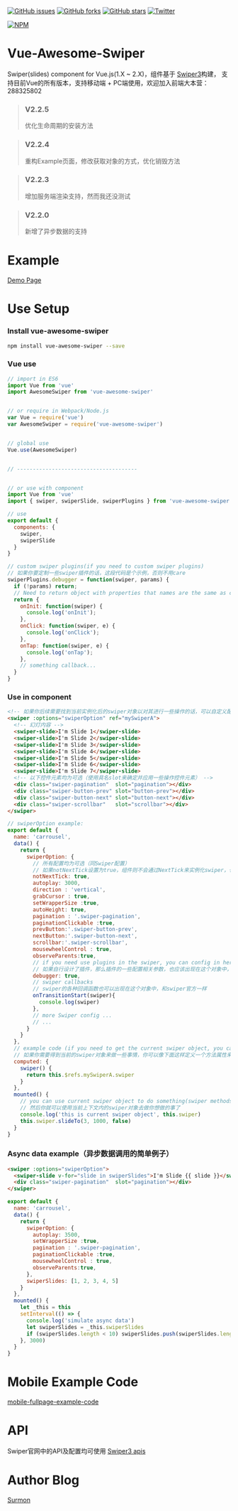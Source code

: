 [![GitHub issues](https://img.shields.io/github/issues/surmon-china/vue-awesome-swiper.svg?style=flat-square)](https://github.com/surmon-china/vue-awesome-swiper/issues)
[![GitHub forks](https://img.shields.io/github/forks/surmon-china/vue-awesome-swiper.svg?style=flat-square)](https://github.com/surmon-china/vue-awesome-swiper/network)
[![GitHub stars](https://img.shields.io/github/stars/surmon-china/vue-awesome-swiper.svg?style=flat-square)](https://github.com/surmon-china/vue-awesome-swiper/stargazers)
[![Twitter](https://img.shields.io/twitter/url/https/github.com/surmon-china/vue-awesome-swiper.svg?style=flat-square)](https://twitter.com/intent/tweet?text=Wow:&url=%5Bobject%20Object%5D)

[![NPM](https://nodei.co/npm/vue-awesome-swiper.png?downloads=true&downloadRank=true&stars=true)](https://nodei.co/npm/vue-awesome-swiper/)


# Vue-Awesome-Swiper
Swiper(slides) component for Vue.js(1.X ~ 2.X)，组件基于 [Swiper3](http://www.swiper.com.cn)构建， 支持目前Vue的所有版本，支持移动端 + PC端使用，欢迎加入前端大本营：288325802

> ### V2.2.5
> 优化生命周期的安装方法

> ### V2.2.4
> 重构Example页面，修改获取对象的方式，优化销毁方法

> ### V2.2.3
> 增加服务端渲染支持，然而我还没测试

> ### V2.2.0
> 新增了异步数据的支持


# Example

[Demo Page](https://surmon-china.github.io/vue-awesome-swiper)


# Use Setup


### Install vue-awesome-swiper

``` bash
npm install vue-awesome-swiper --save
```

### Vue use

``` javascript
// import in ES6
import Vue from 'vue'
import AwesomeSwiper from 'vue-awesome-swiper'


// or require in Webpack/Node.js
var Vue = require('vue')
var AwesomeSwiper = require('vue-awesome-swiper')


// global use
Vue.use(AwesomeSwiper)


// --------------------------------------


// or use with component
import Vue from 'vue'
import { swiper, swiperSlide, swiperPlugins } from 'vue-awesome-swiper'

// use
export default {
  components: {
    swiper,
    swiperSlide
  }
}

// custom swiper plugins(if you need to custom swiper plugins)
// 如果你要定制一些swiper插件的话，这段代码是个示例，否则不用care
swiperPlugins.debugger = function(swiper, params) {
  if (!params) return;
  // Need to return object with properties that names are the same as callbacks
  return {
    onInit: function(swiper) {
      console.log('onInit');
    },
    onClick: function(swiper, e) {
      console.log('onClick');
    },
    onTap: function(swiper, e) {
      console.log('onTap');
    },
    // something callback...
  }
}
```

### Use in component

``` html
<!-- 如果你后续需要找到当前实例化后的swiper对象以对其进行一些操作的话，可以自定义配置一个ref属性 -->
<swiper :options="swiperOption" ref="mySwiperA">
  <!-- 幻灯内容 -->
  <swiper-slide>I'm Slide 1</swiper-slide>
  <swiper-slide>I'm Slide 2</swiper-slide>
  <swiper-slide>I'm Slide 3</swiper-slide>
  <swiper-slide>I'm Slide 4</swiper-slide>
  <swiper-slide>I'm Slide 5</swiper-slide>
  <swiper-slide>I'm Slide 6</swiper-slide>
  <swiper-slide>I'm Slide 7</swiper-slide>
  <!-- 以下控件元素均为可选（使用具名slot来确定并应用一些操作控件元素） -->
  <div class="swiper-pagination"  slot="pagination"></div>
  <div class="swiper-button-prev" slot="button-prev"></div>
  <div class="swiper-button-next" slot="button-next"></div>
  <div class="swiper-scrollbar"   slot="scrollbar"></div>
</swiper>
```

``` javascript
// swiperOption example:
export default {
  name: 'carrousel',
  data() {
    return {
      swiperOption: {
        // 所有配置均为可选（同Swiper配置）
        // 如果notNextTick设置为true，组件则不会通过NextTick来实例化swiper，也就意味着你可以在第一时间获取到swiper对象（假如你需要使用获取swiper对象来做什么事，那么这个属性一定要是true）
        notNextTick: true,
        autoplay: 3000,
        direction : 'vertical',
        grabCursor : true,
        setWrapperSize :true,
        autoHeight: true,
        pagination : '.swiper-pagination',
        paginationClickable :true,
        prevButton:'.swiper-button-prev',
        nextButton:'.swiper-button-next',
        scrollbar:'.swiper-scrollbar',
        mousewheelControl : true,
        observeParents:true,
        // if you need use plugins in the swiper, you can config in here like this
        // 如果自行设计了插件，那么插件的一些配置相关参数，也应该出现在这个对象中，如下debugger
        debugger: true,
        // swiper callbacks
        // swiper的各种回调函数也可以出现在这个对象中，和swiper官方一样
        onTransitionStart(swiper){
          console.log(swiper)
        },
        // more Swiper config ...
        // ...
      }
    }
  },
  // example code (if you need to get the current swiper object, you can find the swiper object like this, the $ref object is a ref attribute corresponding to the dom redefined)
  // 如果你需要得到当前的swiper对象来做一些事情，你可以像下面这样定义一个方法属性来获取当前的swiper对象，实际上这里的$refs对应的是当前组件内所有关联了ref属性的组件元素对象，同时配置中的notNextTick属性一定要设置为true
  computed: {
    swiper() {
      return this.$refs.mySwiperA.swiper
    }
  },
  mounted() {
    // you can use current swiper object to do something(swiper methods)
    // 然后你就可以使用当前上下文内的swiper对象去做你想做的事了
    console.log('this is current swiper object', this.swiper)
    this.swiper.slideTo(3, 1000, false)
  }
}
```

### Async data example（异步数据调用的简单例子）

``` html
<swiper :options="swiperOption">
  <swiper-slide v-for="slide in swiperSlides">I'm Slide {{ slide }}</swiper-slide>
  <div class="swiper-pagination"  slot="pagination"></div>
</swiper>
```

``` javascript
export default {
  name: 'carrousel',
  data() {
    return {
      swiperOption: {
        autoplay: 3500,
        setWrapperSize :true,
        pagination : '.swiper-pagination',
        paginationClickable :true,
        mousewheelControl : true,
        observeParents:true,
      },
      swiperSlides: [1, 2, 3, 4, 5]
    }
  },
  mounted() {
    let _this = this
    setInterval(() => {
      console.log('simulate async data')
      let swiperSlides = _this.swiperSlides
      if (swiperSlides.length < 10) swiperSlides.push(swiperSlides.length + 1)
    }, 3000)
  }
}
```

# Mobile Example Code
[mobile-fullpage-example-code](https://github.com/surmon-china/vue-awesome-swiper/blob/master/examples/mobile-fullpage-example.vue)


# API
Swiper官网中的API及配置均可使用
[Swiper3 apis](http://www.swiper.com.cn/api/index.html)


# Author Blog
[Surmon](http://surmon.me)
